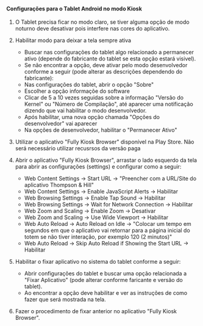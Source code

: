 #### Configurações para o Tablet Android no modo Kiosk

1. O Tablet precisa ficar no modo claro, se tiver alguma opção de modo noturno deve desativar pois interfere nas cores do aplicativo.
1. Habilitar modo para deixar a tela sempre ativa

   - Buscar nas configurações do tablet algo relacionado a permanecer ativo (depende do fabricante do tablet se esta opção estará visivel).
   - Se não encontrar a opção, deve ativar pelo modo desenvolvedor conforme a seguir (pode alterar as descrições dependendo do fabricante):
   - Nas configurações do tablet, abrir o opção "Sobre"
   - Escolher a opção informaçõe do software
   - Clicar de 5 a 10 vezes seguidas sobre a informação "Versão do Kernel" ou "Número de Compilação", até aparecer uma notificação dizendo que vai habilitar o modo desenvolvedor.
   - Após habilitar, uma nova opção chamada "Opções do desenvolvedor" vai aparecer
   - Na opções de desenvolvedor, habilitar o "Permanecer Ativo"

1. Utilizar o aplicativo "Fully Kiosk Browser" disponível na Play Store. Não será necessário utilizar recusrsos da versão paga
1. Abrir o aplicativo "Fully Kiosk Browser", arrastar o lado esquerdo da tela para abrir as configurações (settings) e configurar como a seguir:

   - Web Content Settings -> Start URL -> "Preencher com a URL/Site do aplicativo Thompson & Hill"
   - Web Content Settings -> Enable JavaScript Alerts -> Habilitar
   - Web Browsing Settings -> Enable Tap Sound -> Habilitar
   - Web Browsing Settings -> Wait for Network Connection -> Habilitar
   - Web Zoom and Scaling -> Enable Zoom -> Desativar
   - Web Zoom and Scaling -> Use Wide Viewport -> Habilitar
   - Web Auto Reload -> Auto Reload on Idle -> "Colocar um tempo em segundos em que o aplicativo vai retornar para a página inicial do totem se não tiver interação, por exemplo 120 (2 minutos)"
   - Web Auto Reload -> Skip Auto Reload if Showing the Start URL -> Habilitar

1. Habilitar o fixar aplicativo no sistema do tablet conforme a seguir:

   - Abrir configurações do tablet e buscar uma opção relacionada a "Fixar Aplicativo" (pode alterar conforme faricante e versão do tablet).
   - Ao encontrar a opção deve habilitar e ver as instruções de como fazer que será mostrada na tela.

1. Fazer o procedimento de fixar anterior no aplicativo "Fully Kiosk Browser".
